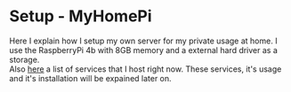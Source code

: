 # Setup - MyHomePi

Here I explain how I setup my own server for my private usage at home. I use the RaspberryPi 4b with 8GB memory and a external hard driver as a storage.  
Also [here](./Resources/SERVICES.md) a list of services that I host right now. These services, it's usage and it's installation will be expained later on.